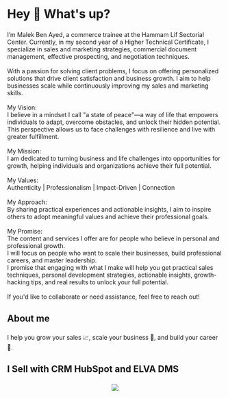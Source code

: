 <h1 align="left">Hey 👋 What's up?</h1>

###

<p align="left">I’m Malek Ben Ayed, a commerce trainee at the Hammam Lif Sectorial Center. Currently, in my second year of a Higher Technical Certificate, I specialize in sales and marketing strategies, commercial document management, effective prospecting, and negotiation techniques.<br><br>With a passion for solving client problems, I focus on offering personalized solutions that drive client satisfaction and business growth. I aim to help businesses scale while continuously improving my sales and marketing skills.<br><br>My Vision:<br>I believe in a mindset I call "a state of peace"—a way of life that empowers individuals to adapt, overcome obstacles, and unlock their hidden potential. This perspective allows us to face challenges with resilience and live with greater fulfillment.<br><br>My Mission:<br>I am dedicated to turning business and life challenges into opportunities for growth, helping individuals and organizations achieve their full potential.<br><br>My Values:<br>Authenticity | Professionalism | Impact-Driven | Connection<br><br>My Approach:<br>By sharing practical experiences and actionable insights, I aim to inspire others to adopt meaningful values and achieve their professional goals.<br><br>My Promise:<br>The content and services I offer are for people who believe in personal and professional growth. <br>I will focus on people who want to scale their businesses, build professional careers, and master leadership. <br>I promise that engaging with what I make will help you get practical sales techniques, personal development strategies, actionable insights, growth-hacking tips, and real results to unlock your full potential.<br><br>If you'd like to collaborate or need assistance, feel free to reach out!</p>

###

<h2 align="left">About me</h2>

###

<p align="left">I help you grow your sales 📈, scale your business 🚀, and build your career 💼.</p>

###

<h2 align="left">I Sell with CRM HubSpot and ELVA DMS</h2>

###

<div align="left">
</div>

###

<div align="center">
  <img src="https://profile-counter.glitch.me/Malek-Ben-Ayed/count.svg?"  />
</div>

###
